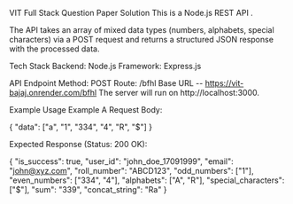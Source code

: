 VIT Full Stack Question Paper Solution
This is a Node.js REST API .

The API takes an array of mixed data types (numbers, alphabets, special characters) via a POST request and returns a structured JSON response with the processed data.

Tech Stack
Backend: Node.js
Framework: Express.js

API Endpoint
Method: POST
Route: /bfhl
Base URL --  https://vit-bajaj.onrender.com/bfhl
The server will run on http://localhost:3000.

Example Usage
Example A
Request Body:

{
  "data": ["a", "1", "334", "4", "R", "$"]
}

Expected Response (Status: 200 OK):

{
  "is_success": true,
  "user_id": "john_doe_17091999",
  "email": "john@xyz.com",
  "roll_number": "ABCD123",
  "odd_numbers": ["1"],
  "even_numbers": ["334", "4"],
  "alphabets": ["A", "R"],
  "special_characters": ["$"],
  "sum": "339",
  "concat_string": "Ra"
}
